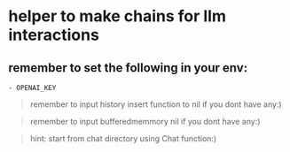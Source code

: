 # helper to make chains for llm interactions

## remember to set the following in your env:

    - OPENAI_KEY
> remember to input history insert function to nil if you dont have any:)

> remember to input bufferedmemmory nil if you dont have any:)

> hint: start from chat directory using Chat function:)